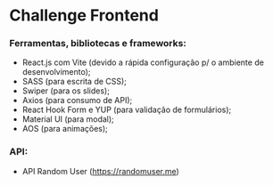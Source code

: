 # Challenge Frontend

### Ferramentas, bibliotecas e frameworks:

- React.js com Vite (devido a rápida configuração p/ o ambiente de desenvolvimento);
- SASS (para escrita de CSS);
- Swiper (para os slides);
- Axios (para consumo de API);
- React Hook Form e YUP (para validação de formulários);
- Material UI (para modal);
- AOS (para animações);

### API:

- API Random User (https://randomuser.me)
